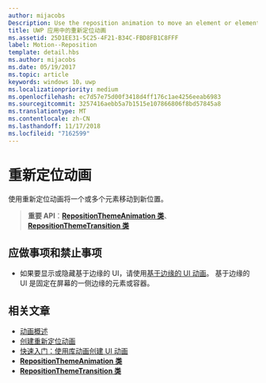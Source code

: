```yaml
---
author: mijacobs
Description: Use the reposition animation to move an element or elements into a new position.
title: UWP 应用中的重新定位动画
ms.assetid: 25D1EE31-5C25-4F21-B34C-FBD8FB1C8FFF
label: Motion--Reposition
template: detail.hbs
ms.author: mijacobs
ms.date: 05/19/2017
ms.topic: article
keywords: windows 10，uwp
ms.localizationpriority: medium
ms.openlocfilehash: ec7d57e75d00f3418d4ff176c1ae4256eeab6983
ms.sourcegitcommit: 3257416aebb5a7b1515e107866806f8bd57845a8
ms.translationtype: MT
ms.contentlocale: zh-CN
ms.lasthandoff: 11/17/2018
ms.locfileid: "7162599"
---
```

# <a name="reposition-animations"></a>重新定位动画



使用重新定位动画将一个或多个元素移动到新位置。

> **重要 API**：[**RepositionThemeAnimation 类**](https://msdn.microsoft.com/library/windows/apps/br210421)、[**RepositionThemeTransition 类**](https://msdn.microsoft.com/library/windows/apps/br210429)

## <a name="dos-and-donts"></a>应做事项和禁止事项


-   如果要显示或隐藏基于边缘的 UI，请使用[基于边缘的 UI 动画](motion-edgebased.md)。 基于边缘的 UI 是固定在屏幕的一侧边缘的元素或容器。


## <a name="related-articles"></a>相关文章

* [动画概述](https://msdn.microsoft.com/library/windows/apps/mt187350)
* [创建重新定位动画](https://msdn.microsoft.com/library/windows/apps/xaml/jj649434)
* [快速入门：使用库动画创建 UI 动画](https://msdn.microsoft.com/library/windows/apps/xaml/hh452703)
* [**RepositionThemeAnimation 类**](https://msdn.microsoft.com/library/windows/apps/br210421)
* [**RepositionThemeTransition 类**](https://msdn.microsoft.com/library/windows/apps/br210429)


 




